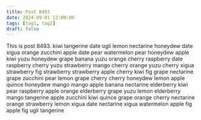 ```yaml
---
title: Post 8493
date: 2024-09-01 12:00:00
tags: [tag1, tag2]
draft: false
---
```

This is post 8493.
kiwi
tangerine
date
ugli
lemon
nectarine
honeydew
date
xigua
orange
zucchini
apple
date
pear
watermelon
pear
honeydew
apple
kiwi
yuzu
honeydew
grape
banana
yuzu
orange
cherry
raspberry
date
raspberry
cherry
yuzu
strawberry
mango
cherry
orange
yuzu
cherry
xigua
strawberry
fig
strawberry
strawberry
apple
cherry
kiwi
fig
grape
nectarine
grape
zucchini
pear
lemon
grape
cherry
cherry
honeydew
lemon
apple
quince
honeydew
mango
mango
apple
banana
nectarine
elderberry
kiwi
pear
raspberry
apple
orange
elderberry
grape
yuzu
lemon
elderberry
mango
tangerine
apple
zucchini
kiwi
quince
grape
orange
cherry
nectarine
orange
strawberry
lemon
xigua
date
nectarine
xigua
watermelon
apple
fig
apple
fig
ugli
tangerine
